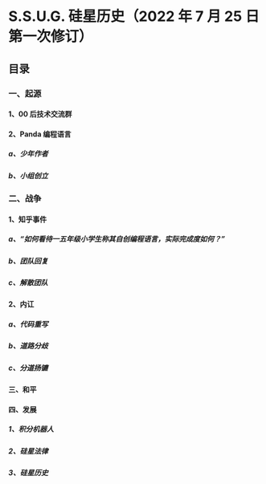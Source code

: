 # S.S.U.G. 硅星历史（2022 年 7 月 25 日第一次修订）

## 目录

### 一、起源

#### 1、00 后技术交流群

#### 2、Panda 编程语言

##### a、少年作者

##### b、小组创立

### 二、战争

#### 1、知乎事件

##### a、“如何看待一五年级小学生称其自创编程语言，实际完成度如何？”

##### b、团队回复

##### c、解散团队

#### 2、内讧

##### a、代码重写

##### b、道路分歧

##### c、分道扬镳

#### 三、和平

#### 四、发展

##### 1、积分机器人

##### 2、硅星法律

##### 3、硅星历史
